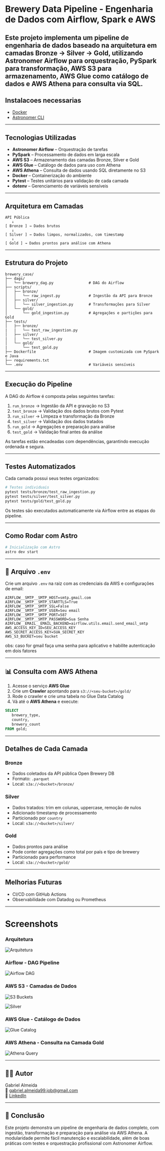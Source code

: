 # Brewery Data Pipeline - Engenharia de Dados com Airflow, Spark e AWS

Este projeto implementa um pipeline de engenharia de dados baseado na arquitetura em camadas **Bronze → Silver → Gold**, utilizando **Astronomer Airflow** para orquestração, **PySpark** para transformação, **AWS S3** para armazenamento, **AWS Glue** como catálogo de dados e **AWS Athena** para consulta via SQL.
---
## Instalacoes necessarias
- [Docker](https://www.docker.com/get-started/)
- [Astronomer CLI](https://docs.astronomer.io/astro/cli/install-cli)

---
## Tecnologias Utilizadas

- **Astronomer Airflow** – Orquestração de tarefas
- **PySpark** – Processamento de dados em larga escala
- **AWS S3** – Armazenamento das camadas Bronze, Silver e Gold
- **AWS Glue** – Catálogo de dados para uso com Athena
- **AWS Athena** – Consulta de dados usando SQL diretamente no S3
- **Docker** – Containerização do ambiente
- **Pytest** – Testes unitários para validação de cada camada
- **dotenv** – Gerenciamento de variáveis sensíveis

---

## Arquitetura em Camadas

```text
API Pública
   ↓
[ Bronze ] → Dados brutos
   ↓
[ Silver ] → Dados limpos, normalizados, com timestamp
   ↓
[ Gold ] → Dados prontos para análise com Athena
```

---

## Estrutura do Projeto

```
brewery_case/
├── dags/
│   └── brewery_dag.py                # DAG do Airflow
├── scripts/
│   ├── bronze/
│   │   └── raw_ingest.py             # Ingestão da API para Bronze
│   ├── silver/
│   │   └── silver_ingestion.py       # Transformações para Silver
│   └── gold/
│       └── gold_ingestion.py         # Agregações e partições para Gold
├── tests/
│   ├── bronze/
|   |   └── test_raw_ingestion.py
│   ├── silver/
|   |   └── test_silver.py
│   └── gold/
|       └── test_gold.py
├── Dockerfile                        # Imagem customizada com PySpark e Java
├── requirements.txt
└── .env                              # Variáveis sensíveis
```

---

## Execução do Pipeline

A DAG do Airflow é composta pelas seguintes tarefas:

1. `run_bronze` → Ingestão da API e gravação no S3
2. `test_bronze` → Validação dos dados brutos com Pytest
3. `run_silver` → Limpeza e transformação da Bronze
4. `test_silver` → Validação dos dados tratados
5. `run_gold` → Agregações e preparação para análise
6. `test_gold` → Validação final antes da análise

As tarefas estão encadeadas com dependências, garantindo execução ordenada e segura.

---

##  Testes Automatizados

Cada camada possui seus testes organizados:

```bash
# Testes individuais
pytest tests/bronze/test_raw_ingestion.py
pytest tests/silver/test_silver.py
pytest tests/gold/test_gold.py
```

Os testes são executados automaticamente via Airflow entre as etapas do pipeline.

---

##  Como Rodar com Astro

```bash
# Inicialização com Astro
astro dev start
```

---

## 🔐 Arquivo `.env`

Crie um arquivo `.env` na raiz com as credenciais da AWS e configurações de email:

```env
AIRFLOW__SMTP__SMTP_HOST=smtp.gmail.com
AIRFLOW__SMTP__SMTP_STARTTLS=True
AIRFLOW__SMTP__SMTP_SSL=False
AIRFLOW__SMTP__SMTP_USER=Seu email
AIRFLOW__SMTP__SMTP_PORT=587
AIRFLOW__SMTP__SMTP_PASSWORD=Sua Senha 
AIRFLOW__EMAIL__EMAIL_BACKEND=airflow.utils.email.send_email_smtp
AWS_ACCESS_KEY_ID=SEU_ACCESS_KEY
AWS_SECRET_ACCESS_KEY=SUA_SECRET_KEY
AWS_S3_BUCKET=seu bucket
```
obs: caso for gmail faça uma senha para aplicativo e habilite autenticação em dois fatores

---

## 📊 Consulta com AWS Athena

1. Acesse o serviço **AWS Glue**
2. Crie um **Crawler** apontando para `s3://<seu-bucket>/gold/`
3. Rode o crawler e crie uma tabela no Glue Data Catalog
4. Vá até o **AWS Athena** e execute:

```sql
SELECT
   brewery_type, 
   country, 
   brewery_count 
FROM gold;
```

---

## Detalhes de Cada Camada

###  Bronze
- Dados coletados da API pública Open Brewery DB
- Formato: `.parquet`
- Local: `s3a://<bucket>/bronze/`

###  Silver
- Dados tratados: trim em colunas, uppercase, remoção de nulos
- Adicionado timestamp de processamento
- Particionado por `country`
- Local: `s3a://<bucket>/silver/`

### Gold
- Dados prontos para análise
- Pode conter agregações como total por país e tipo de brewery
- Particionado para performance
- Local: `s3a://<bucket>/gold/`

---

## Melhorias Futuras

- CI/CD com GitHub Actions
- Observabilidade com Datadog ou Prometheus

---
# Screenshots
### Arquitetura
![Arquitetura](images/arquitetura.png)

### Airflow - DAG Pipeline
![Airflow DAG](images/airflow_dag.png)

### AWS S3 - Camadas de Dados
![S3 Buckets](images/s3_buckets.png)

![Silver](images/silver_bucket.png)

### AWS Glue - Catálogo de Dados
![Glue Catalog](images/glue_catalog.png)

### AWS Athena - Consulta na Camada Gold
![Athena Query](images/athena_query.png)

---
## 👨‍💻 Autor

Gabriel Almeida  
📧 gabriel.almeida99.job@gmail.com  
🔗 [LinkedIn](https://www.linkedin.com/in/gabriel-almeida-129343190/)

---

## 🏁 Conclusão

Este projeto demonstra um pipeline de engenharia de dados completo, com ingestão, transformação e preparação para análise via AWS Athena. A modularidade permite fácil manutenção e escalabilidade, além de boas práticas com testes e orquestração profissional com Astronomer Airflow.